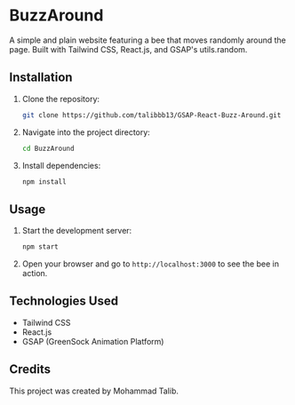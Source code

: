 
# BuzzAround

A simple and plain website featuring a bee that moves randomly around the page. Built with Tailwind CSS, React.js, and GSAP's utils.random.

## Installation

1. Clone the repository:
   ```bash
   git clone https://github.com/talibbb13/GSAP-React-Buzz-Around.git
   ```

2. Navigate into the project directory:
   ```bash
   cd BuzzAround
   ```

3. Install dependencies:
   ```bash
   npm install
   ```

## Usage

1. Start the development server:
   ```bash
   npm start
   ```

2. Open your browser and go to `http://localhost:3000` to see the bee in action.

## Technologies Used

- Tailwind CSS
- React.js
- GSAP (GreenSock Animation Platform)

## Credits

This project was created by Mohammad Talib.
